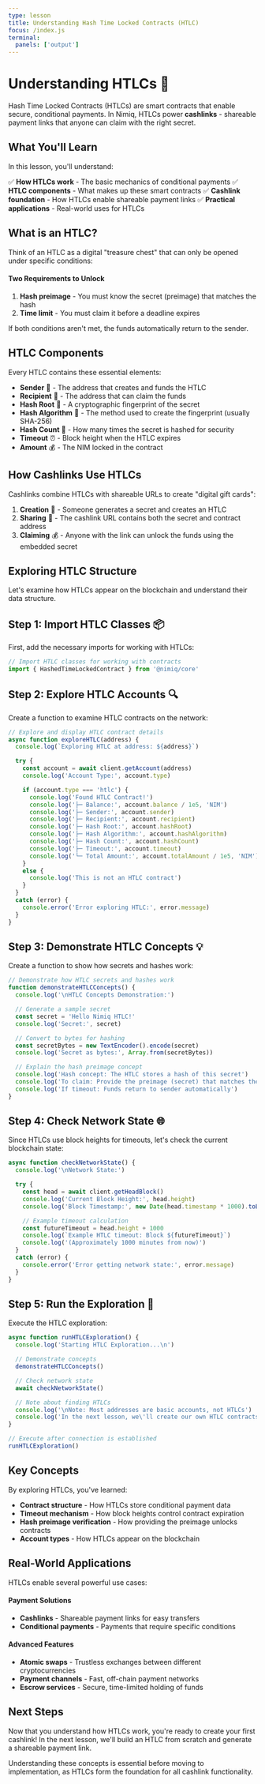```yaml
---
type: lesson
title: Understanding Hash Time Locked Contracts (HTLC)
focus: /index.js
terminal:
  panels: ['output']
---
```


# Understanding HTLCs 🔐

Hash Time Locked Contracts (HTLCs) are smart contracts that enable secure, conditional payments. In Nimiq, HTLCs power **cashlinks** - shareable payment links that anyone can claim with the right secret.

## What You'll Learn

In this lesson, you'll understand:

✅ **How HTLCs work** - The basic mechanics of conditional payments
✅ **HTLC components** - What makes up these smart contracts
✅ **Cashlink foundation** - How HTLCs enable shareable payment links
✅ **Practical applications** - Real-world uses for HTLCs

## What is an HTLC?

Think of an HTLC as a digital "treasure chest" that can only be opened under specific conditions:

#### Two Requirements to Unlock

1. **Hash preimage** - You must know the secret (preimage) that matches the hash
2. **Time limit** - You must claim it before a deadline expires

If both conditions aren't met, the funds automatically return to the sender.

## HTLC Components

Every HTLC contains these essential elements:

- **Sender** 👤 - The address that creates and funds the HTLC
- **Recipient** 📍 - The address that can claim the funds
- **Hash Root** 🔐 - A cryptographic fingerprint of the secret
- **Hash Algorithm** 🧮 - The method used to create the fingerprint (usually SHA-256)
- **Hash Count** 🔢 - How many times the secret is hashed for security
- **Timeout** ⏰ - Block height when the HTLC expires
- **Amount** 💰 - The NIM locked in the contract

## How Cashlinks Use HTLCs

Cashlinks combine HTLCs with shareable URLs to create "digital gift cards":

1. **Creation** 📝 - Someone generates a secret and creates an HTLC
2. **Sharing** 🔗 - The cashlink URL contains both the secret and contract address
3. **Claiming** 💰 - Anyone with the link can unlock the funds using the embedded secret

## Exploring HTLC Structure

Let's examine how HTLCs appear on the blockchain and understand their data structure.

## Step 1: Import HTLC Classes 📦

First, add the necessary imports for working with HTLCs:

```js
// Import HTLC classes for working with contracts
import { HashedTimeLockedContract } from '@nimiq/core'
```

## Step 2: Explore HTLC Accounts 🔍

Create a function to examine HTLC contracts on the network:

```js
// Explore and display HTLC contract details
async function exploreHTLC(address) {
  console.log(`Exploring HTLC at address: ${address}`)

  try {
    const account = await client.getAccount(address)
    console.log('Account Type:', account.type)

    if (account.type === 'htlc') {
      console.log('Found HTLC Contract!')
      console.log('├─ Balance:', account.balance / 1e5, 'NIM')
      console.log('├─ Sender:', account.sender)
      console.log('├─ Recipient:', account.recipient)
      console.log('├─ Hash Root:', account.hashRoot)
      console.log('├─ Hash Algorithm:', account.hashAlgorithm)
      console.log('├─ Hash Count:', account.hashCount)
      console.log('├─ Timeout:', account.timeout)
      console.log('└─ Total Amount:', account.totalAmount / 1e5, 'NIM')
    }
    else {
      console.log('This is not an HTLC contract')
    }
  }
  catch (error) {
    console.error('Error exploring HTLC:', error.message)
  }
}
```

## Step 3: Demonstrate HTLC Concepts 💡

Create a function to show how secrets and hashes work:

```js
// Demonstrate how HTLC secrets and hashes work
function demonstrateHTLCConcepts() {
  console.log('\nHTLC Concepts Demonstration:')

  // Generate a sample secret
  const secret = 'Hello Nimiq HTLC!'
  console.log('Secret:', secret)

  // Convert to bytes for hashing
  const secretBytes = new TextEncoder().encode(secret)
  console.log('Secret as bytes:', Array.from(secretBytes))

  // Explain the hash preimage concept
  console.log('Hash concept: The HTLC stores a hash of this secret')
  console.log('To claim: Provide the preimage (secret) that matches the hash')
  console.log('If timeout: Funds return to sender automatically')
}
```

## Step 4: Check Network State 🌐

Since HTLCs use block heights for timeouts, let's check the current blockchain state:

```js
async function checkNetworkState() {
  console.log('\nNetwork State:')

  try {
    const head = await client.getHeadBlock()
    console.log('Current Block Height:', head.height)
    console.log('Block Timestamp:', new Date(head.timestamp * 1000).toLocaleString())

    // Example timeout calculation
    const futureTimeout = head.height + 1000
    console.log(`Example HTLC timeout: Block ${futureTimeout}`)
    console.log('(Approximately 1000 minutes from now)')
  }
  catch (error) {
    console.error('Error getting network state:', error.message)
  }
}
```

## Step 5: Run the Exploration 🚀

Execute the HTLC exploration:

```js
async function runHTLCExploration() {
  console.log('Starting HTLC Exploration...\n')

  // Demonstrate concepts
  demonstrateHTLCConcepts()

  // Check network state
  await checkNetworkState()

  // Note about finding HTLCs
  console.log('\nNote: Most addresses are basic accounts, not HTLCs')
  console.log('In the next lesson, we\'ll create our own HTLC contracts')
}

// Execute after connection is established
runHTLCExploration()
```

## Key Concepts

By exploring HTLCs, you've learned:

- **Contract structure** - How HTLCs store conditional payment data
- **Timeout mechanism** - How block heights control contract expiration
- **Hash preimage verification** - How providing the preimage unlocks contracts
- **Account types** - How HTLCs appear on the blockchain

## Real-World Applications

HTLCs enable several powerful use cases:

#### Payment Solutions

- **Cashlinks** - Shareable payment links for easy transfers
- **Conditional payments** - Payments that require specific conditions

#### Advanced Features

- **Atomic swaps** - Trustless exchanges between different cryptocurrencies
- **Payment channels** - Fast, off-chain payment networks
- **Escrow services** - Secure, time-limited holding of funds

## Next Steps

Now that you understand how HTLCs work, you're ready to create your first cashlink! In the next lesson, we'll build an HTLC from scratch and generate a shareable payment link.

Understanding these concepts is essential before moving to implementation, as HTLCs form the foundation for all cashlink functionality.
